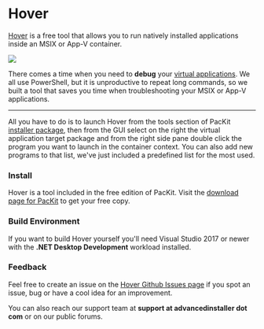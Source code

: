 # Hover
[Hover](https://www.advancedinstaller.com/hover) is a free tool that allows you to run natively installed applications inside an MSIX or App-V container.

<img src="https://cdn.advancedinstaller.com/img/hover/hover-ui.png">

There comes a time when you need to **debug** your [virtual applications](https://www.advancedinstaller.com/msix-packaging.html). 
We all use PowerShell, but it is unproductive to repeat long commands, so we built a tool that saves you time when troubleshooting your MSIX or App-V applications.

---

All you have to do is to launch Hover from the tools section of PacKit [installer package](https://www.advancedinstaller.com/tools/packit.msi), then from the GUI select on the right the virtual application target package and from the right side pane double click the program you want to launch in the container context. 
You can also add new programs to that list, we've just included a predefined list for the most used.

### Install
Hover is a tool included in the free edition of PacKit. Visit the [download page for PacKit](https://www.getpackit.com/download/) to get your free copy.

### Build Environment
If you want to build Hover yourself you'll need Visual Studio 2017 or newer with the **.NET Desktop Development** workload installed.

### Feedback
Feel free to create an issue on the [Hover Github Issues page](https://github.com/Caphyon/hover/issues) if you spot an issue, bug or have a cool idea for an improvement.


You can also reach our support team at **support at advancedinstaller dot com** or on our public forums.
